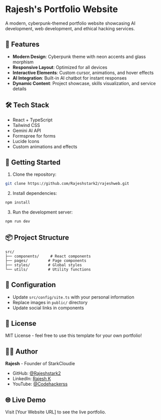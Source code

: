# Rajesh's Portfolio Website

A modern, cyberpunk-themed portfolio website showcasing AI development, web development, and ethical hacking services.

## 🌟 Features

- **Modern Design**: Cyberpunk theme with neon accents and glass morphism
- **Responsive Layout**: Optimized for all devices
- **Interactive Elements**: Custom cursor, animations, and hover effects
- **AI Integration**: Built-in AI chatbot for instant responses
- **Dynamic Content**: Project showcase, skills visualization, and service details

## 🛠️ Tech Stack

- React + TypeScript
- Tailwind CSS
- Gemini AI API
- Formspree for forms
- Lucide Icons
- Custom animations and effects

## 🚀 Getting Started

1. Clone the repository:
```bash
git clone https://github.com/Rajeshstark2/rajeshweb.git
```

2. Install dependencies:
```bash
npm install
```

3. Run the development server:
```bash
npm run dev
```

## 📦 Project Structure

```
src/
├── components/     # React components
├── pages/         # Page components
├── styles/        # Global styles
└── utils/         # Utility functions
```

## 🔧 Configuration

- Update `src/config/site.ts` with your personal information
- Replace images in `public/` directory
- Update social links in components

## 📝 License

MIT License - feel free to use this template for your own portfolio!

## 👨‍💻 Author

**Rajesh** - Founder of StarkCloudie
- GitHub: [@Rajeshstark2](https://github.com/Rajeshstark2)
- LinkedIn: [Rajesh K](https://linkedin.com/in/rajesh-k-5583752a5)
- YouTube: [@Codehackerss](https://youtube.com/@Codehackerss)

## 🌐 Live Demo

Visit [Your Website URL] to see the live portfolio.
